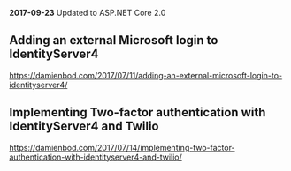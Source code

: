 
<strong>2017-09-23</strong> Updated to ASP.NET Core 2.0


## Adding an external Microsoft login to IdentityServer4

https://damienbod.com/2017/07/11/adding-an-external-microsoft-login-to-identityserver4/

## Implementing Two-factor authentication with IdentityServer4 and Twilio

https://damienbod.com/2017/07/14/implementing-two-factor-authentication-with-identityserver4-and-twilio/
